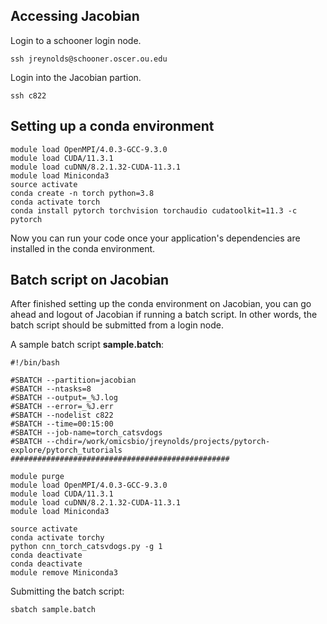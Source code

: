 ## Accessing Jacobian

Login to a schooner login node.

```
ssh jreynolds@schooner.oscer.ou.edu
```

Login into the Jacobian partion.

```
ssh c822
```

## Setting up a conda environment

```
module load OpenMPI/4.0.3-GCC-9.3.0 
module load CUDA/11.3.1
module load cuDNN/8.2.1.32-CUDA-11.3.1
module load Miniconda3
source activate
conda create -n torch python=3.8
conda activate torch
conda install pytorch torchvision torchaudio cudatoolkit=11.3 -c pytorch
```
Now you can run your code once your application's dependencies are installed in the conda environment. 

## Batch script on Jacobian

After finished setting up the conda environment on Jacobian, you can go ahead and logout of Jacobian if running a batch script. In other words, the batch script should be submitted from a login node. 

A sample batch script **sample.batch**:

```
#!/bin/bash

#SBATCH --partition=jacobian
#SBATCH --ntasks=8
#SBATCH --output=_%J.log
#SBATCH --error=_%J.err
#SBATCH --nodelist c822
#SBATCH --time=00:15:00
#SBATCH --job-name=torch_catsvdogs
#SBATCH --chdir=/work/omicsbio/jreynolds/projects/pytorch-explore/pytorch_tutorials
#################################################

module purge
module load OpenMPI/4.0.3-GCC-9.3.0 
module load CUDA/11.3.1
module load cuDNN/8.2.1.32-CUDA-11.3.1
module load Miniconda3

source activate
conda activate torchy
python cnn_torch_catsvdogs.py -g 1
conda deactivate
conda deactivate
module remove Miniconda3
```

Submitting the batch script:

```
sbatch sample.batch
``` 

